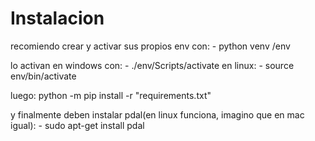 # Instalacion 
recomiendo crear y activar sus propios env con: 
    - python venv /env

lo activan en windows con:
    - ./env/Scripts/activate
en linux:
    - source env/bin/activate

luego:
    python -m pip install -r "requirements.txt"

y finalmente deben instalar pdal(en linux funciona, imagino que en mac igual):
    - sudo apt-get install pdal


